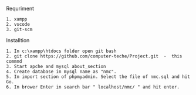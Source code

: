 Requriment 

    1. xampp
    2. vscode
    3. git-scm

Installtion

    1. In c:\xampp\htdocs folder open git bash
    2. git clone https://github.com/computer-teche/Project.git  -  this commnd
    3. Start apche and mysql about_section
    4. Create database in mysql name as "nmc".
    5. In import section of phpmyadmin. Select the file of nmc.sql and hit Go.
    6. In brower Enter in search bar " localhost/nmc/ " and hit enter. 
